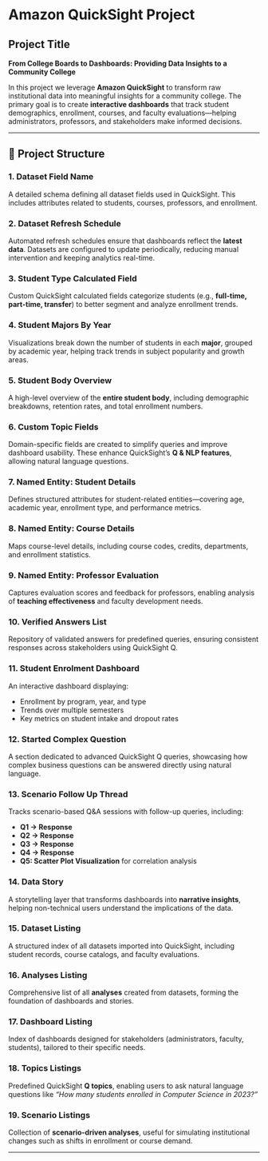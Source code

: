 # Amazon QuickSight Project  

##  Project Title  
**From College Boards to Dashboards: Providing Data Insights to a Community College**  

In this project we  leverage **Amazon QuickSight** to transform raw institutional data into meaningful insights for a community college. The primary goal is to create **interactive dashboards** that track student demographics, enrollment, courses, and faculty evaluations—helping administrators, professors, and stakeholders make informed decisions.  

---

## 📂 Project Structure  

### 1. Dataset Field Name  
A detailed schema defining all dataset fields used in QuickSight. This includes attributes related to students, courses, professors, and enrollment.  

### 2. Dataset Refresh Schedule  
Automated refresh schedules ensure that dashboards reflect the **latest data**. Datasets are configured to update periodically, reducing manual intervention and keeping analytics real-time.  

### 3. Student Type Calculated Field  
Custom QuickSight calculated fields categorize students (e.g., **full-time, part-time, transfer**) to better segment and analyze enrollment trends.  

### 4. Student Majors By Year  
Visualizations break down the number of students in each **major**, grouped by academic year, helping track trends in subject popularity and growth areas.  

### 5. Student Body Overview  
A high-level overview of the **entire student body**, including demographic breakdowns, retention rates, and total enrollment numbers.  

### 6. Custom Topic Fields  
Domain-specific fields are created to simplify queries and improve dashboard usability. These enhance QuickSight’s **Q & NLP features**, allowing natural language questions.  

### 7. Named Entity: Student Details  
Defines structured attributes for student-related entities—covering age, academic year, enrollment type, and performance metrics.  

### 8. Named Entity: Course Details  
Maps course-level details, including course codes, credits, departments, and enrollment statistics.  

### 9. Named Entity: Professor Evaluation  
Captures evaluation scores and feedback for professors, enabling analysis of **teaching effectiveness** and faculty development needs.  

### 10. Verified Answers List  
Repository of validated answers for predefined queries, ensuring consistent responses across stakeholders using QuickSight Q.  

### 11. Student Enrolment Dashboard  
An interactive dashboard displaying:  
- Enrollment by program, year, and type  
- Trends over multiple semesters  
- Key metrics on student intake and dropout rates  

### 12. Started Complex Question  
A section dedicated to advanced QuickSight Q queries, showcasing how complex business questions can be answered directly using natural language.  

### 13. Scenario Follow Up Thread  
Tracks scenario-based Q&A sessions with follow-up queries, including:  
- **Q1 → Response**  
- **Q2 → Response**  
- **Q3 → Response**  
- **Q4 → Response**  
- **Q5: Scatter Plot Visualization** for correlation analysis  

### 14. Data Story  
A storytelling layer that transforms dashboards into **narrative insights**, helping non-technical users understand the implications of the data.  

### 15. Dataset Listing  
A structured index of all datasets imported into QuickSight, including student records, course catalogs, and faculty evaluations.  

### 16. Analyses Listing  
Comprehensive list of all **analyses** created from datasets, forming the foundation of dashboards and stories.  

### 17. Dashboard Listing  
Index of dashboards designed for stakeholders (administrators, faculty, students), tailored to their specific needs.  

### 18. Topics Listings  
Predefined QuickSight **Q topics**, enabling users to ask natural language questions like *“How many students enrolled in Computer Science in 2023?”*  

### 19. Scenario Listings  
Collection of **scenario-driven analyses**, useful for simulating institutional changes such as shifts in enrollment or course demand.  

---

